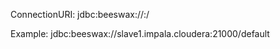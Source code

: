 ConnectionURI: jdbc:beeswax://<host>:<port>/<database>

Example: jdbc:beeswax://slave1.impala.cloudera:21000/default
